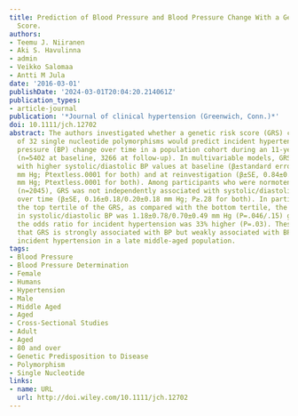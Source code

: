 ```yaml
---
title: Prediction of Blood Pressure and Blood Pressure Change With a Genetic Risk
  Score.
authors:
- Teemu J. Niiranen
- Aki S. Havulinna
- admin
- Veikko Salomaa
- Antti M Jula
date: '2016-03-01'
publishDate: '2024-03-01T20:04:20.214061Z'
publication_types:
- article-journal
publication: '*Journal of clinical hypertension (Greenwich, Conn.)*'
doi: 10.1111/jch.12702
abstract: The authors investigated whether a genetic risk score (GRS) constructed
  of 32 single nucleotide polymorphisms would predict incident hypertension and blood
  pressure (BP) change over time in a population cohort during an 11-year follow-up
  (n=5402 at baseline, 3266 at follow-up). In multivariable models, GRS was associated
  with higher systolic/diastolic BP values at baseline (β±standard error [SE], 1.04±0.14/1.11±0.13
  mm Hg; Ptextless.0001 for both) and at reinvestigation (β±SE, 0.84±0.18/0.79±0.16
  mm Hg; Ptextless.0001 for both). Among participants who were normotensive at baseline
  (n=2045), GRS was not independently associated with systolic/diastolic BP change
  over time (β±SE, 0.16±0.18/0.20±0.18 mm Hg; P≥.28 for both). In participants in
  the top tertile of the GRS, as compared with the bottom tertile, the predicted increase
  in systolic/diastolic BP was 1.18±0.78/0.70±0.49 mm Hg (P=.046/.15) greater and
  the odds ratio for incident hypertension was 33% higher (P=.03). These data show
  that GRS is strongly associated with BP but weakly associated with BP increase and
  incident hypertension in a late middle-aged population.
tags:
- Blood Pressure
- Blood Pressure Determination
- Female
- Humans
- Hypertension
- Male
- Middle Aged
- Aged
- Cross-Sectional Studies
- Adult
- Aged
- 80 and over
- Genetic Predisposition to Disease
- Polymorphism
- Single Nucleotide
links:
- name: URL
  url: http://doi.wiley.com/10.1111/jch.12702
---
```


